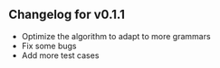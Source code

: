## Changelog for v0.1.1

- Optimize the algorithm to adapt to more grammars 
- Fix some bugs
- Add more test cases